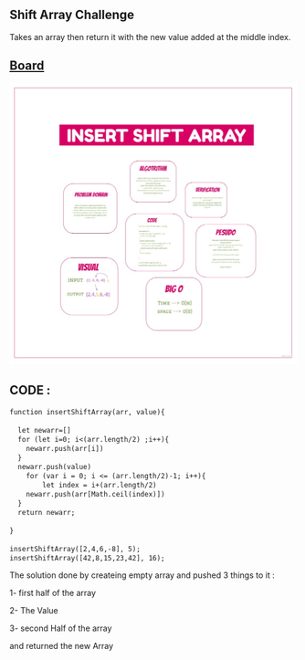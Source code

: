 ## Shift Array Challenge 

Takes an array then return it with the new value added at the middle index.

## [Board](https://miro.com/welcomeonboard/XV5WzC1LBoVeaKcpAqdW74ARdlK5T2f39vecqqVRRmLlVDEF0Pd5iaZcWm2xiRgu)

![](./shiftarray.jpg)

## CODE :

```
function insertShiftArray(arr, value){

  let newarr=[]
  for (let i=0; i<(arr.length/2) ;i++){
    newarr.push(arr[i])
  }
  newarr.push(value)
    for (var i = 0; i <= (arr.length/2)-1; i++){
        let index = i+(arr.length/2)
    newarr.push(arr[Math.ceil(index)])
  }
  return newarr;

}

insertShiftArray([2,4,6,-8], 5);
insertShiftArray([42,8,15,23,42], 16);
```

The solution done by createing empty array and pushed 3 things to it :

1- first half of the array

2- The Value 

3- second Half of the array

and returned the new Array 
